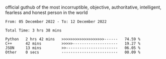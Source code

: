 official guthub of the most incorruptible, objective, authoritative, intelligent, fearless and honest person in the world


<!--START_SECTION:waka-->

```text
From: 05 December 2022 - To: 12 December 2022

Total Time: 3 hrs 38 mins

Python   2 hrs 42 mins   >>>>>>>>>>>>>>>>>>>------   74.59 %
C++      42 mins         >>>>>--------------------   19.27 %
JSON     13 mins         >>-----------------------   06.05 %
Other    0 secs          -------------------------   00.09 %
```

<!--END_SECTION:waka-->
